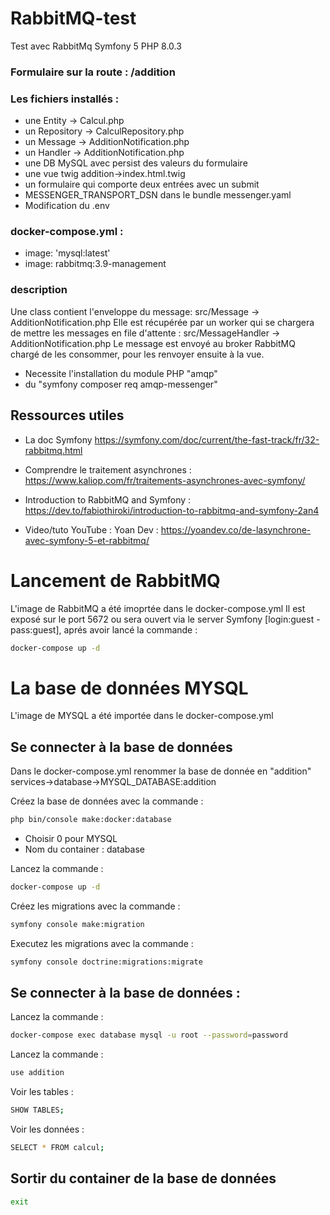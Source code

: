 # RabbitMQ-test
Test avec RabbitMq
Symfony 5
PHP 8.0.3

### Formulaire sur la route : /addition

### Les fichiers installés :
- une Entity -> Calcul.php
- un Repository -> CalculRepository.php
- un Message -> AdditionNotification.php
- un Handler -> AdditionNotification.php
- une DB MySQL avec persist des valeurs du formulaire
- une vue twig addition->index.html.twig
- un formulaire qui comporte deux entrées avec un submit
- MESSENGER_TRANSPORT_DSN dans le bundle messenger.yaml
- Modification du .env

### docker-compose.yml :
- image: 'mysql:latest'
- image: rabbitmq:3.9-management

### description
Une class contient l'enveloppe du message: src/Message -> AdditionNotification.php
Elle est récupérée par un worker qui se chargera de mettre les messages en file d'attente : src/MessageHandler -> AdditionNotification.php
Le message est envoyé au broker RabbitMQ chargé de les consommer, pour les renvoyer ensuite à la vue.

- Necessite l'installation du module PHP "amqp"
- du "symfony composer req amqp-messenger"

## Ressources utiles

- La doc Symfony
https://symfony.com/doc/current/the-fast-track/fr/32-rabbitmq.html

- Comprendre le traitement asynchrones :
https://www.kaliop.com/fr/traitements-asynchrones-avec-symfony/

- Introduction to RabbitMQ and Symfony :
https://dev.to/fabiothiroki/introduction-to-rabbitmq-and-symfony-2an4

- Video/tuto YouTube :
Yoan Dev : https://yoandev.co/de-lasynchrone-avec-symfony-5-et-rabbitmq/


# Lancement de RabbitMQ

L'image de RabbitMQ a été imoprtée dans le docker-compose.yml
Il est exposé sur le port 5672 ou sera ouvert via le server Symfony [login:guest - pass:guest], aprés avoir lancé la commande :

```bash
docker-compose up -d
```

# La base de données MYSQL

L'image de MYSQL a été importée dans le docker-compose.yml

## Se connecter à la base de données

Dans le docker-compose.yml renommer la base de donnée en "addition" services->database->MYSQL_DATABASE:addition

Créez la base de données avec la commande :

```bash
php bin/console make:docker:database
```
- Choisir 0 pour MYSQL
- Nom du container : database

Lancez la commande :

```bash
docker-compose up -d
```

Créez les migrations avec la commande :

```bash
symfony console make:migration
```

Executez les migrations avec la commande :

```bash
symfony console doctrine:migrations:migrate
```

## Se connecter à la base de données :

Lancez la commande :

```bash
docker-compose exec database mysql -u root --password=password
```

Lancez la commande :

```bash
use addition
```

Voir les tables :

```bash
SHOW TABLES;
```

Voir les données :

```bash
SELECT * FROM calcul;
```

## Sortir du container de la base de données

```bash
exit
```
